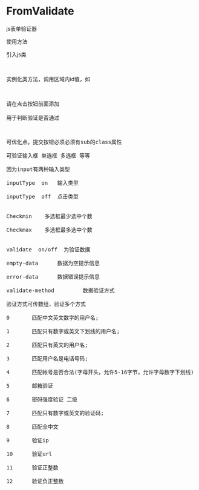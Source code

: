 # FromValidate	
js表单验证器	 	<br />

使用方法	<br />

引入js类	<br />

<script src="./Guardian.js"></script>	<br />

实例化类方法，调用区域内id值，如	
<script>	<br />
var Guardian = new Object(Guardian);	<br />
Guardian.init(验证区域id,点击按钮属性值);	<br />
</script>	<br />
请在点击按钮前面添加<br>
<input type="hidden" code_info="0" name="code_info"><br>
用于判断验证是否通过
<pre>
<pre/>

可优化点。提交按钮必须必须有sub的class属性	<br />
可验证输入框 单选框 多选框 等等	<br />
因为input有两种输入类型  	<br />
inputType  on   输入类型	<br />
inputType  off  点击类型	<br />
	
Checkmin    多选框最少选中个数	<br />
Checkmax    多选框最多选中个数	<br />

validate  on/off  为验证数据	<br />
empty-data    	数据为空提示信息	<br />
error-data 	    数据错误提示信息<br />
validate-method			数据验证方式   	<br />
验证方式可传数组，验证多个方式	<br />
0		匹配中文英文数字的用户名;	<br />
1		匹配只有数字或英文下划线的用户名;	<br />
2		匹配只有英文的用户名;	<br />
3		匹配用户名是电话号码;	<br />
4		匹配帐号是否合法(字母开头，允许5-16字节，允许字母数字下划线)	<br />
5		邮箱验证	<br />
6		密码强度验证 二级	<br />
7		匹配只有数字或英文的验证码;	<br />
8		匹配全中文	<br />
9		验证ip	<br />
10		验证url	<br />
11		验证正整数	<br />
12		验证负正整数	<br />
